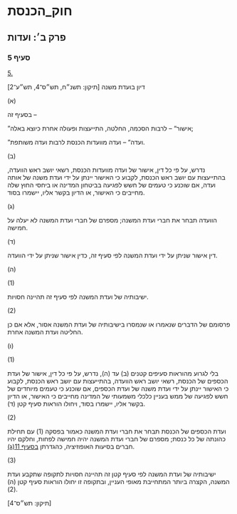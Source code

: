 # חוק_הכנסת

## פרק ב׳: ועדות

### סעיף 5

[5.](https://he.wikisource.org/wiki/חוק_הכנסת#סעיף_5)

דיון בועדת משנה [תיקון: תשנ״ח, תש״ס־4, תש״ע־2]

(א)

בסעיף זה –

”אישור“ – לרבות הסכמה, החלטה, התייעצות ופעולה אחרת כיוצא באלה;

”ועדה“ – ועדה מוועדות הכנסת לרבות ועדה משותפת.

(ב)

נדרש, על פי כל דין, אישור של ועדה מוועדות הכנסת, רשאי יושב ראש הוועדה, בהתייעצות עם יושב ראש הכנסת, לקבוע כי האישור יינתן על ידי ועדת משנה של אותה ועדה, אם שוכנע כי טעמים של חשש לפגיעה בביטחון המדינה או ביחסי החוץ שלה מחייבים כי האישור, או הדיון בקשר אליו, יישמרו בסוד.

(ג)

הוועדה תבחר את חברי ועדת המשנה; מספרם של חברי ועדת המשנה לא יעלה על חמישה.

(ד)

דין אישור שניתן על ידי ועדת המשנה לפי סעיף זה, כדין אישור שניתן על ידי הוועדה.

(ה)

(1)

ישיבותיה של ועדת המשנה לפי סעיף זה תהיינה חסויות.

(2)

פרסומם של הדברים שנאמרו או שנמסרו בישיבותיה של ועדת המשנה אסור, אלא אם כן החליטה ועדת המשנה אחרת.

(ו)

(1)

בלי לגרוע מהוראות סעיפים קטנים (ב) עד (ה), נדרש, על פי כל דין, אישור של ועדת הכספים של הכנסת, רשאי יושב ראש הוועדה, בהתייעצות עם יושב ראש הכנסת, לקבוע כי האישור יינתן על ידי ועדת משנה של ועדת הכספים, אם שוכנע כי טעמים מיוחדים של חשש לפגיעה של ממש בעניין כלכלי משמעותי של המדינה מחייבים כי האישור, או הדיון בקשר אליו, יישמרו בסוד, ויחולו הוראות סעיף קטן (ד).

(2)

ועדת הכספים של הכנסת תבחר את חברי ועדת המשנה כאמור בפסקה (1) עם תחילת כהונתה של כל כנסת; מספרם של חברי ועדת המשנה יהיה חמישה לפחות, וחלקם יהיו חברים בסיעות האופוזיציה, כהגדרתן [בסעיף 11(ג)](https://he.wikisource.org/wiki/חוק_הכנסת#סעיף_11).

(3)

ישיבותיה של ועדת המשנה לפי סעיף קטן זה תהיינה חסויות לתקופה שתקבע ועדת המשנה, הקצרה ביותר המתחייבת מאופי העניין, ובתקופה זו יחולו הוראות סעיף קטן (ה)(2).

[תיקון: תש״ס־4]